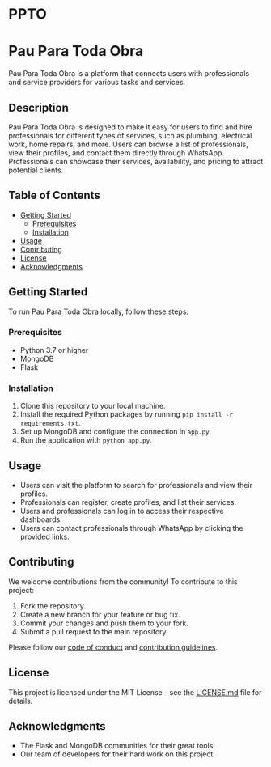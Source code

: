 # PPTO
# Pau Para Toda Obra

Pau Para Toda Obra is a platform that connects users with professionals and service providers for various tasks and services.

## Description

Pau Para Toda Obra is designed to make it easy for users to find and hire professionals for different types of services, such as plumbing, electrical work, home repairs, and more. Users can browse a list of professionals, view their profiles, and contact them directly through WhatsApp. Professionals can showcase their services, availability, and pricing to attract potential clients.

## Table of Contents

- [Getting Started](#getting-started)
  - [Prerequisites](#prerequisites)
  - [Installation](#installation)
- [Usage](#usage)
- [Contributing](#contributing)
- [License](#license)
- [Acknowledgments](#acknowledgments)

## Getting Started

To run Pau Para Toda Obra locally, follow these steps:

### Prerequisites

- Python 3.7 or higher
- MongoDB
- Flask

### Installation

1. Clone this repository to your local machine.
2. Install the required Python packages by running `pip install -r requirements.txt`.
3. Set up MongoDB and configure the connection in `app.py`.
4. Run the application with `python app.py`.

## Usage

- Users can visit the platform to search for professionals and view their profiles.
- Professionals can register, create profiles, and list their services.
- Users and professionals can log in to access their respective dashboards.
- Users can contact professionals through WhatsApp by clicking the provided links.

## Contributing

We welcome contributions from the community! To contribute to this project:

1. Fork the repository.
2. Create a new branch for your feature or bug fix.
3. Commit your changes and push them to your fork.
4. Submit a pull request to the main repository.

Please follow our [code of conduct](CODE_OF_CONDUCT.md) and [contribution guidelines](CONTRIBUTING.md).

## License

This project is licensed under the MIT License - see the [LICENSE.md](LICENSE.md) file for details.

## Acknowledgments

- The Flask and MongoDB communities for their great tools.
- Our team of developers for their hard work on this project.
